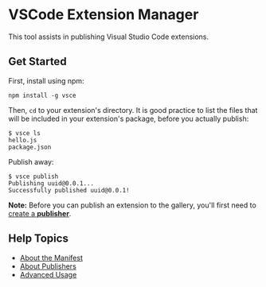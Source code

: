 # VSCode Extension Manager

This tool assists in publishing Visual Studio Code extensions.

## Get Started

First, install using npm:

```
npm install -g vsce
```

Then, `cd` to your extension's directory.
It is good practice to list the files that will be included in your extension's
package, before you actually publish:

```
$ vsce ls
hello.js
package.json
```

Publish away:

```
$ vsce publish
Publishing uuid@0.0.1...
Successfully published uuid@0.0.1!
```

**Note:** Before you can publish an extension to the gallery, you'll first need
to [create a **publisher**](docs/publishers.md).

## Help Topics

* [About the Manifest](docs/manifest.md)
* [About Publishers](docs/publishers.md)
* [Advanced Usage](docs/advanced.md)